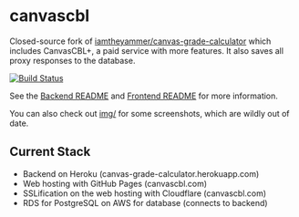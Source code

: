 # canvascbl

Closed-source fork of [iamtheyammer/canvas-grade-calculator](https://github.com/iamtheyammer/canvas-grade-calculator) which includes CanvasCBL+, a paid service with more features. It also saves all proxy responses to the database.

[![Build Status](https://travis-ci.com/iamtheyammer/canvascbl.svg?token=qQmd7eMUZpxTcqHBWHBw&branch=master)](https://travis-ci.com/iamtheyammer/canvascbl)

See the [Backend README](backend/README.md) and [Frontend README](frontend/README.md) for more information.

You can also check out [img/](img/) for some screenshots, which are wildly out of date.

## Current Stack

- Backend on Heroku (canvas-grade-calculator.herokuapp.com)
- Web hosting with GitHub Pages (canvascbl.com)
- SSLification on the web hosting with Cloudflare (canvascbl.com)
- RDS for PostgreSQL on AWS for database (connects to backend)
